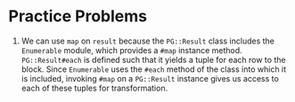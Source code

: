 # Practice Problems

1. We can use `map` on `result` because the `PG::Result` class includes the `Enumerable` module, which provides a `#map` instance method. `PG::Result#each` is defined such that it yields a tuple for each row to the block. Since `Enumerable` uses the `#each` method of the class into which it is included, invoking `#map` on a `PG::Result` instance gives us access to each of these tuples for transformation.

